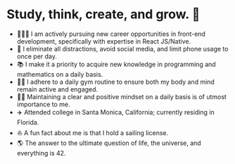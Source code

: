 # Study, think, create, and grow. 🌱

- 🧑🏻‍💻 I am actively pursuing new career opportunities in front-end development, specifically with expertise in React JS/Native.
- 📱 I eliminate all distractions, avoid social media, and limit phone usage to once per day.
- 📚 I make it a priority to acquire new knowledge in programming and mathematics on a daily basis.
- 💪🏻 I adhere to a daily gym routine to ensure both my body and mind remain active and engaged.
- 🧘🏻 Maintaining a clear and positive mindset on a daily basis is of utmost importance to me.
- ✈️ Attended college in Santa Monica, California; currently residing in Florida.
- ⛵️ A fun fact about me is that I hold a sailing license.
- 🌎 The answer to the ultimate question of life, the universe, and everything is 42.

<!--
**sciencemath/sciencemath** is a ✨ _special_ ✨ repository because its `README.md` (this file) appears on your GitHub profile.

Hereare some ideas to get you started:

- 🔭 I’m currently working on ...
- 🌱 I’m currently learning ...
- 👯 I’m looking to collaborate on ...
- 🤔 I’m looking for help with ...
- 💬 Ask me about ...
- 📫 How to reach me: ...
- 😄 Pronouns: ...
- ⚡ Fun fact: ...
-->
